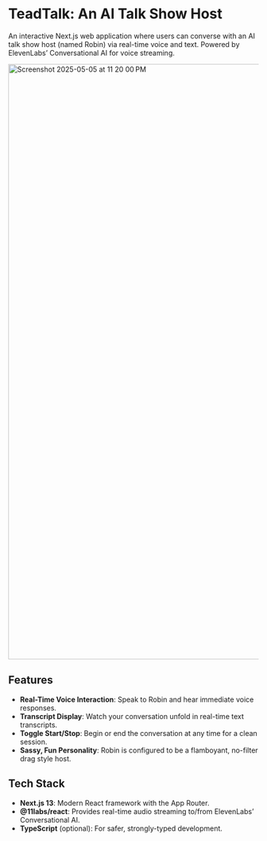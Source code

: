 # TeadTalk: An AI Talk Show Host

An interactive Next.js web application where users can converse with an AI talk show host (named Robin) via real-time voice and text. Powered by ElevenLabs’ Conversational AI for voice streaming.

<img width="1196" alt="Screenshot 2025-05-05 at 11 20 00 PM" src="https://github.com/user-attachments/assets/7a67ac04-0ee3-45e4-b49e-f88fec5baea2" />


## Features

- **Real-Time Voice Interaction**: Speak to Robin and hear immediate voice responses.
- **Transcript Display**: Watch your conversation unfold in real-time text transcripts.
- **Toggle Start/Stop**: Begin or end the conversation at any time for a clean session.
- **Sassy, Fun Personality**: Robin is configured to be a flamboyant, no-filter drag style host.

## Tech Stack

- **Next.js 13**: Modern React framework with the App Router.
- **@11labs/react**: Provides real-time audio streaming to/from ElevenLabs’ Conversational AI.
- **TypeScript** (optional): For safer, strongly-typed development.
